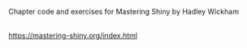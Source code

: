 Chapter code and exercises for Mastering Shiny by Hadley Wickham  <br>  <br> 

https://mastering-shiny.org/index.html  <br> 